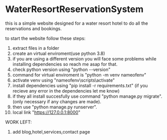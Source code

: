# WaterResortReservationSystem

this is a simple website designed for a water resort hotel to do all the reservations and bookings.

to start the website follow these steps:

1. extract files in a folder
2. create an virtual enviroment(use python 3.8)
3. if you are using a different version you will face some problems while installing dependencies so reach me asap for that.
3. check python version using "python --version"
4. command for virtual enviroment is "python -m venv nameofenv"
5. activate venv using "nameofenv\scripts\activate"
6. install dependencies using "pip install -r requirements.txt" (if you recieve any error in the dependencies let me know)
7. if they all install succesfully use command "python manage.py migrate". (only necessary if any changes are made).
8. then use "python manage.py runserver".
9. local link "https://127.0.0.1:8000"

WORK LEFT:
1. add blog,hotel,services,contact page
